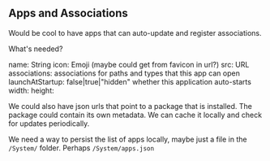 Apps and Associations
---------------------

Would be cool to have apps that can auto-update and register associations.

What's needed?

name: String
icon: Emoji (maybe could get from favicon in url?)
src: URL
associations: associations for paths and types that this app can open
launchAtStartup: false|true|"hidden"  whether this application auto-starts
width:
height:

We could also have json urls that point to a package that is installed. The
package could contain its own metadata. We can cache it locally and check for
updates periodically.

We need a way to persist the list of apps locally, maybe just a file in the
`/System/` folder. Perhaps `/System/apps.json`
